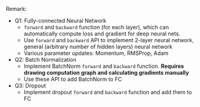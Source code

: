 Remark:

- Q1: Fully-connected Neural Network
  - `forward` and `backward` function (for each layer), which can automatically compute loss and gradient for deep neural nets.
  - Use `forward` and `backward` API to implement 2-layer neural network, general (arbitrary number of hidden layers) neural network
  - Various parameter updates: Momentum, RMSProp, Adam
- Q2: Batch Normalization
  - Implement BatchNorm `forward` and `backward` function. **Requires drawing computation graph and calculating gradients manually**
  - Use these API to add BatchNorm to FC
- Q3: Dropout
  - Implement dropout `forward` and `backward` function and add them to FC
